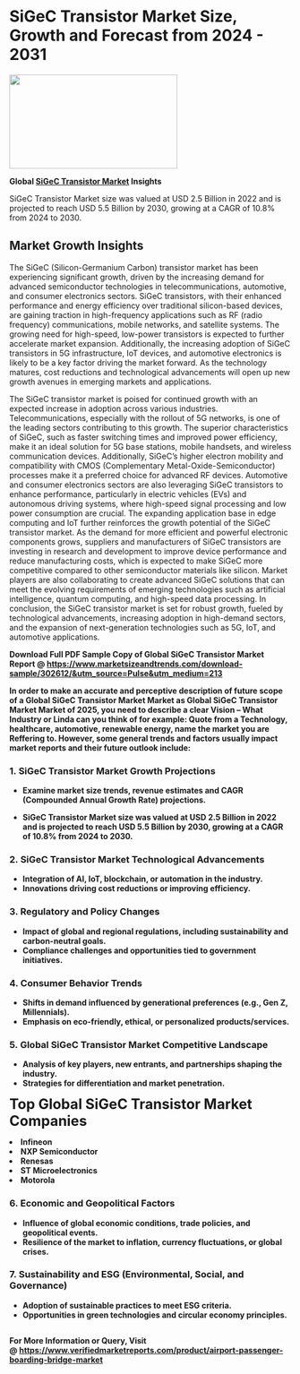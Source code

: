 <H1>SiGeC Transistor Market Size, Growth and Forecast from 2024 - 2031</H1><img class="aligncenter size-medium wp-image-584254" src="https://thirdeyenews.in/wp-content/uploads/2024/09/Global-Market-Research-300x168.jpeg" alt="" width="300" height="168" /><p><strong>Global&nbsp;<a href="https://www.marketsizeandtrends.com/download-sample/302612/&amp;utm_source=Pulse&amp;utm_medium=213">SiGeC Transistor Market</a> Insights</strong></p><p>SiGeC Transistor Market size was valued at USD 2.5 Billion in 2022 and is projected to reach USD 5.5 Billion by 2030, growing at a CAGR of 10.8% from 2024 to 2030.</p><p><h2>Market Growth Insights</h2> <p>The SiGeC (Silicon-Germanium Carbon) transistor market has been experiencing significant growth, driven by the increasing demand for advanced semiconductor technologies in telecommunications, automotive, and consumer electronics sectors. SiGeC transistors, with their enhanced performance and energy efficiency over traditional silicon-based devices, are gaining traction in high-frequency applications such as RF (radio frequency) communications, mobile networks, and satellite systems. The growing need for high-speed, low-power transistors is expected to further accelerate market expansion. Additionally, the increasing adoption of SiGeC transistors in 5G infrastructure, IoT devices, and automotive electronics is likely to be a key factor driving the market forward. As the technology matures, cost reductions and technological advancements will open up new growth avenues in emerging markets and applications.</p> <p><strong></strong></p> <p>The SiGeC transistor market is poised for continued growth with an expected increase in adoption across various industries. Telecommunications, especially with the rollout of 5G networks, is one of the leading sectors contributing to this growth. The superior characteristics of SiGeC, such as faster switching times and improved power efficiency, make it an ideal solution for 5G base stations, mobile handsets, and wireless communication devices. Additionally, SiGeC’s higher electron mobility and compatibility with CMOS (Complementary Metal-Oxide-Semiconductor) processes make it a preferred choice for advanced RF devices. Automotive and consumer electronics sectors are also leveraging SiGeC transistors to enhance performance, particularly in electric vehicles (EVs) and autonomous driving systems, where high-speed signal processing and low power consumption are crucial. The expanding application base in edge computing and IoT further reinforces the growth potential of the SiGeC transistor market. As the demand for more efficient and powerful electronic components grows, suppliers and manufacturers of SiGeC transistors are investing in research and development to improve device performance and reduce manufacturing costs, which is expected to make SiGeC more competitive compared to other semiconductor materials like silicon. Market players are also collaborating to create advanced SiGeC solutions that can meet the evolving requirements of emerging technologies such as artificial intelligence, quantum computing, and high-speed data processing. In conclusion, the SiGeC transistor market is set for robust growth, fueled by technological advancements, increasing adoption in high-demand sectors, and the expansion of next-generation technologies such as 5G, IoT, and automotive applications.</p> <p><strong></p><p><span class=""><strong>Download Full PDF Sample Copy of Global SiGeC Transistor Market Report</strong> @ <a href="https://www.marketsizeandtrends.com/download-sample/302612/&amp;utm_source=Pulse&amp;utm_medium=213" target="_blank">https://www.marketsizeandtrends.com/download-sample/302612/&amp;utm_source=Pulse&amp;utm_medium=213</a></span></p><p>In order to make an accurate and perceptive description of future scope of a Global&nbsp;SiGeC Transistor Market Market as Global&nbsp;SiGeC Transistor Market Market of 2025, you need to describe a clear Vision &ndash; What Industry or Linda can you think of for example: Quote from a Technology, healthcare, automotive, renewable energy, name the market you are Reffering to. However, some general trends and factors usually impact market reports and their future outlook include:</p><h3>1.&nbsp;<strong>SiGeC Transistor Market Growth Projections</strong></h3><ul><li>Examine market size trends, revenue estimates and CAGR (Compounded Annual Growth Rate) projections.</li><li><p>SiGeC Transistor Market size was valued at USD 2.5 Billion in 2022 and is projected to reach USD 5.5 Billion by 2030, growing at a CAGR of 10.8% from 2024 to 2030.</p></li></ul><h3>2.&nbsp;<strong>SiGeC Transistor Market Technological Advancements</strong></h3><ul><li>Integration of AI, IoT, blockchain, or automation in the industry.</li><li>Innovations driving cost reductions or improving efficiency.</li></ul><h3>3.&nbsp;<strong>Regulatory and Policy Changes</strong></h3><ul><li>Impact of global and regional regulations, including sustainability and carbon-neutral goals.</li><li>Compliance challenges and opportunities tied to government initiatives.</li></ul><h3>4.&nbsp;<strong>Consumer Behavior Trends</strong></h3><ul><li>Shifts in demand influenced by generational preferences (e.g., Gen Z, Millennials).</li><li>Emphasis on eco-friendly, ethical, or personalized products/services.</li></ul><h3>5.&nbsp;<strong>Global SiGeC Transistor Market Competitive Landscape</strong></h3><ul><li>Analysis of key players, new entrants, and partnerships shaping the industry.</li><li>Strategies for differentiation and market penetration.</li></ul><p data-pm-slice="1 1 []"><span style="color: inherit; font-family: inherit; font-size: 25px;">Top Global SiGeC Transistor Market Companies</span></p><div class="" data-test-id=""><p><li>Infineon</li><li> NXP Semiconductor</li><li> Renesas</li><li> ST Microelectronics</li><li> Motorola</li></p></div><h3>6.&nbsp;<strong>Economic and Geopolitical Factors</strong></h3><ul><li>Influence of global economic conditions, trade policies, and geopolitical events.</li><li>Resilience of the market to inflation, currency fluctuations, or global crises.</li></ul><h3>7.&nbsp;<strong>Sustainability and ESG (Environmental, Social, and Governance)</strong></h3><ul><li>Adoption of sustainable practices to meet ESG criteria.</li><li>Opportunities in green technologies and circular economy principles.</li></ul><h2><strong style="font-size: 14px;">For More Information or Query, Visit @&nbsp;</strong><a style="background-color: #ffffff; font-size: 14px;" href="https://www.marketsizeandtrends.com/report/sigec-transistor-market/" target="_blank">https://www.verifiedmarketreports.com/product/airport-passenger-boarding-bridge-market</a></h2>
